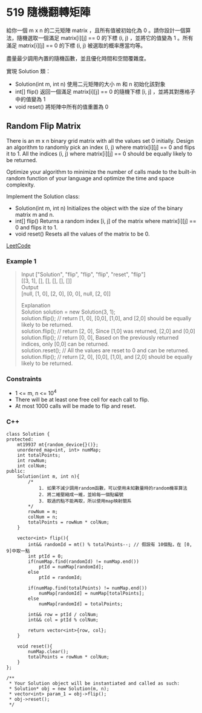 # 519  隨機翻轉矩陣

給你一個 m x n 的二元矩陣 matrix ，且所有值被初始化為 0 。請你設計一個算法，隨機選取一個滿足 matrix[i][j] == 0 的下標 (i, j) ，並將它的值變為 1 。所有滿足 matrix[i][j] == 0 的下標 (i, j) 被選取的概率應當均等。

盡量最少調用內置的隨機函數，並且優化時間和空間覆雜度。

實現 Solution 類：

* Solution(int m, int n) 使用二元矩陣的大小 m 和 n 初始化該對象
* int[] flip() 返回一個滿足 matrix[i][j] == 0 的隨機下標 [i, j] ，並將其對應格子中的值變為 1
* void reset() 將矩陣中所有的值重置為 0

##  Random Flip Matrix

There is an m x n binary grid matrix with all the values set 0 initially. Design an algorithm to randomly pick an index (i, j) where matrix[i][j] == 0 and flips it to 1. All the indices (i, j) where matrix[i][j] == 0 should be equally likely to be returned.

Optimize your algorithm to minimize the number of calls made to the built-in random function of your language and optimize the time and space complexity.

Implement the Solution class:

* Solution(int m, int n) Initializes the object with the size of the binary matrix m and n.
* int[] flip() Returns a random index [i, j] of the matrix where matrix[i][j] == 0 and flips it to 1.
* void reset() Resets all the values of the matrix to be 0.


[LeetCode](https://leetcode.cn/problems/random-flip-matrix/)

### Example 1

>Input
["Solution", "flip", "flip", "flip", "reset", "flip"]  
[[3, 1], [], [], [], [], []]  
Output  
[null, [1, 0], [2, 0], [0, 0], null, [2, 0]]  
>
>Explanation  
Solution solution = new Solution(3, 1);  
solution.flip();  // return [1, 0], [0,0], [1,0], and [2,0] should be equally likely to be returned.  
solution.flip();  // return [2, 0], Since [1,0] was returned, [2,0] and [0,0]  
solution.flip();  // return [0, 0], Based on the previously returned indices, only [0,0] can be returned.  
solution.reset(); // All the values are reset to 0 and can be returned.  
solution.flip();  // return [2, 0], [0,0], [1,0], and [2,0] should be equally likely to be returned.  


### Constraints

* 1 <= m, n <= 10<sup>4</sup>
* There will be at least one free cell for each call to flip.
* At most 1000 calls will be made to flip and reset.

### C++ 

```
class Solution {
protected:
    mt19937 mt{random_device{}()};
    unordered_map<int, int> numMap;
    int totalPoints;
    int rowNum;
    int colNum;
public:
    Solution(int m, int n){
        /*
            1. 如果不減少調用random函數，可以使用未知數量時的random機率算法
            2. 將二維壓縮成一維，並給每一個點編號
            3. 取過的點不能再取，所以使用map映射關系
        */
        rowNum = m;
        colNum = n;
        totalPoints = rowNum * colNum;
    }
    
    vector<int> flip(){
        int&& randomId = mt() % totalPoints--; // 假設有 10個點，在 [0, 9]中取一點
        int ptId = 0;
        if(numMap.find(randomId) != numMap.end())
            ptId = numMap[randomId];
        else
            ptId = randomId;
        
        if(numMap.find(totalPoints) != numMap.end())
            numMap[randomId] = numMap[totalPoints];
        else
            numMap[randomId] = totalPoints;
        
        int&& row = ptId / colNum;
        int&& col = ptId % colNum;
        
        return vector<int>{row, col};
    }
    
    void reset(){
        numMap.clear();
        totalPoints = rowNum * colNum;
    }
};

/**
 * Your Solution object will be instantiated and called as such:
 * Solution* obj = new Solution(m, n);
 * vector<int> param_1 = obj->flip();
 * obj->reset();
 */
```